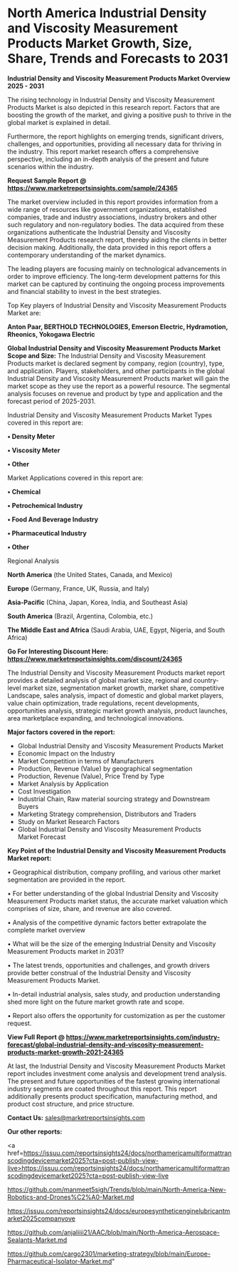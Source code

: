 # North America Industrial Density and Viscosity Measurement Products Market Growth, Size, Share, Trends and Forecasts to 2031

<Strong> Industrial Density and Viscosity Measurement Products Market Overview 2025 - 2031</strong>

The rising technology in Industrial Density and Viscosity Measurement Products Market is also depicted in this research report. Factors that are boosting the growth of the market, and giving a positive push to thrive in the global market is explained in detail.

Furthermore, the report highlights on emerging trends, significant drivers, challenges, and opportunities, providing all necessary data for thriving in the industry. This report market research offers a comprehensive perspective, including an in-depth analysis of the present and future scenarios within the industry.

<strong>Request Sample Report @ <a href=https://www.marketreportsinsights.com/sample/24365>https://www.marketreportsinsights.com/sample/24365</a></strong>

The market overview included in this report provides information from a wide range of resources like government organizations, established companies, trade and industry associations, industry brokers and other such regulatory and non-regulatory bodies. The data acquired from these organizations authenticate the Industrial Density and Viscosity Measurement Products research report, thereby aiding the clients in better decision making. Additionally, the data provided in this report offers a contemporary understanding of the market dynamics.

The leading players are focusing mainly on technological advancements in order to improve efficiency. The long-term development patterns for this market can be captured by continuing the ongoing process improvements and financial stability to invest in the best strategies.

Top Key players of Industrial Density and Viscosity Measurement Products Market are:

<strong>Anton Paar, BERTHOLD TECHNOLOGIES, Emerson Electric, Hydramotion, Rheonics, Yokogawa Electric</strong>

<strong><b>Global Industrial Density and Viscosity Measurement Products Market Scope and Size:</b></strong>
The Industrial Density and Viscosity Measurement Products market is declared segment by company, region (country), type, and application. Players, stakeholders, and other participants in the global Industrial Density and Viscosity Measurement Products market will gain the market scope as they use the report as a powerful resource. The segmental analysis focuses on revenue and product by type and application and the forecast period of 2025-2031.

Industrial Density and Viscosity Measurement Products Market Types covered in this report are:

<strong>• Density Meter

• Viscosity Meter

• Other</strong>

Market Applications covered in this report are:

<strong>• Chemical

• Petrochemical Industry

• Food And Beverage Industry

• Pharmaceutical Industry

• Other</strong> 

Regional Analysis

<strong>North America</strong> (the United States, Canada, and Mexico)

<strong>Europe</strong> (Germany, France, UK, Russia, and Italy)

<strong>Asia-Pacific</strong> (China, Japan, Korea, India, and Southeast Asia)

<strong>South America</strong> (Brazil, Argentina, Colombia, etc.)

<strong>The Middle East and Africa</strong> (Saudi Arabia, UAE, Egypt, Nigeria, and South Africa)

<strong>Go For Interesting Discount Here: <a href=https://www.marketreportsinsights.com/discount/24365>https://www.marketreportsinsights.com/discount/24365</a></strong>

The Industrial Density and Viscosity Measurement Products market report provides a detailed analysis of global market size, regional and country-level market size, segmentation market growth, market share, competitive Landscape, sales analysis, impact of domestic and global market players, value chain optimization, trade regulations, recent developments, opportunities analysis, strategic market growth analysis, product launches, area marketplace expanding, and technological innovations.

<strong><b>Major factors covered in the report:</b></strong>
<ul>
  <li>Global Industrial Density and Viscosity Measurement Products Market </li>
  <li>Economic Impact on the Industry</li>
  <li>Market Competition in terms of Manufacturers</li>
  <li>Production, Revenue (Value) by geographical segmentation</li>
  <li>Production, Revenue (Value), Price Trend by Type</li>
  <li>Market Analysis by Application</li>
  <li>Cost Investigation</li>
  <li>Industrial Chain, Raw material sourcing strategy and Downstream Buyers</li>
  <li>Marketing Strategy comprehension, Distributors and Traders</li>
  <li>Study on Market Research Factors</li>
  <li>Global Industrial Density and Viscosity Measurement Products Market Forecast</li>
</ul>

<strong><b>Key Point of the Industrial Density and Viscosity Measurement Products Market report:</b></strong>

• Geographical distribution, company profiling, and various other market segmentation are provided in the report.

• For better understanding of the global Industrial Density and Viscosity Measurement Products market status, the accurate market valuation which comprises of size, share, and revenue are also covered.

• Analysis of the competitive dynamic factors better extrapolate the complete market overview

• What will be the size of the emerging Industrial Density and Viscosity Measurement Products market in 2031?

• The latest trends, opportunities and challenges, and growth drivers provide better construal of the Industrial Density and Viscosity Measurement Products Market.

• In-detail industrial analysis, sales study, and production understanding shed more light on the future market growth rate and scope.

• Report also offers the opportunity for customization as per the customer request.

<strong><b>View Full Report @ <a href=https://www.marketreportsinsights.com/industry-forecast/global-industrial-density-and-viscosity-measurement-products-market-growth-2021-24365>https://www.marketreportsinsights.com/industry-forecast/global-industrial-density-and-viscosity-measurement-products-market-growth-2021-24365</a></b></strong>


At last, the Industrial Density and Viscosity Measurement Products Market report includes investment come analysis and development trend analysis. The present and future opportunities of the fastest growing international industry segments are coated throughout this report. This report additionally presents product specification, manufacturing method, and product cost structure, and price structure.

<strong>Contact Us:</strong>
sales@marketreportsinsights.com

<strong>Our other reports:</strong>

<a href=https://issuu.com/reportsinsights24/docs/northamericamultiformattranscodingdevicemarket2025?cta=post-publish-view-live>https://issuu.com/reportsinsights24/docs/northamericamultiformattranscodingdevicemarket2025?cta=post-publish-view-live</a>

<a href=https://github.com/manmeet5sigh/Trends/blob/main/North-America-New-Robotics-and-Drones%C2%A0-Market.md>https://github.com/manmeet5sigh/Trends/blob/main/North-America-New-Robotics-and-Drones%C2%A0-Market.md</a>

<a href=https://issuu.com/reportsinsights24/docs/europesyntheticenginelubricantmarket2025companyove>https://issuu.com/reportsinsights24/docs/europesyntheticenginelubricantmarket2025companyove</a>

<a href=https://github.com/anjaliiii21/AAC/blob/main/North-America-Aerospace-Sealants-Market.md>https://github.com/anjaliiii21/AAC/blob/main/North-America-Aerospace-Sealants-Market.md</a>

<a href=https://github.com/cargo2301/marketing-strategy/blob/main/Europe-Pharmaceutical-Isolator-Market.md>https://github.com/cargo2301/marketing-strategy/blob/main/Europe-Pharmaceutical-Isolator-Market.md</a>"
